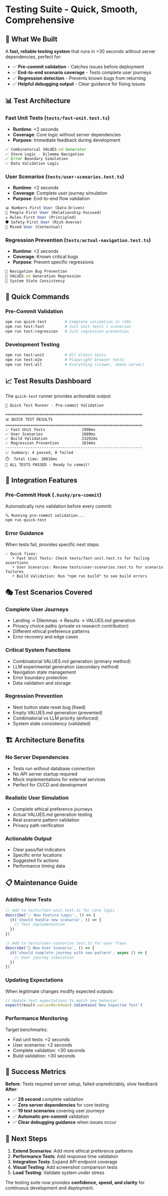 # Testing Suite - Quick, Smooth, Comprehensive

## 🚀 What We Built

A **fast, reliable testing system** that runs in <30 seconds without server dependencies, perfect for:
- ✅ **Pre-commit validation** - Catches issues before deployment
- ✅ **End-to-end scenario coverage** - Tests complete user journeys  
- ✅ **Regression detection** - Prevents known bugs from returning
- ✅ **Helpful debugging output** - Clear guidance for fixing issues

## 📊 Test Architecture

### **Fast Unit Tests** (`tests/fast-unit.test.ts`)
- **Runtime**: <2 seconds
- **Coverage**: Core logic without server dependencies
- **Purpose**: Immediate feedback during development

```typescript
✅ Combinatorial VALUES.md Generator
✅ Store Logic - Dilemma Navigation  
✅ Error Boundary Simulation
✅ Data Validation Logic
```

### **User Scenarios** (`tests/user-scenarios.test.ts`)
- **Runtime**: <2 seconds  
- **Coverage**: Complete user journey simulation
- **Purpose**: End-to-end flow validation

```typescript
📊 Numbers-First User (Data-Driven)
👥 People-First User (Relationship-Focused)  
⚖️ Rules-First User (Principled)
🛡️ Safety-First User (Risk-Averse)
🌈 Mixed User (Contextual)
```

### **Regression Prevention** (`tests/actual-navigation.test.ts`)
- **Runtime**: <2 seconds
- **Coverage**: Known critical bugs
- **Purpose**: Prevent specific regressions

```typescript
🚨 Navigation Bug Prevention
🚨 VALUES.md Generation Regression
🚨 System State Consistency
```

## 🎯 Quick Commands

### **Pre-Commit Validation**
```bash
npm run quick-test        # Complete validation in <30s
npm run test:fast         # Just unit tests + scenarios  
npm run test:regression   # Just regression prevention
```

### **Development Testing**  
```bash
npm run test:unit         # All Vitest tests
npm run test:e2e          # Playwright browser tests
npm run test:all          # Everything (slower, needs server)
```

## 📈 Test Results Dashboard

The `quick-test` runner provides actionable output:

```
🚀 Quick Test Runner - Pre-commit Validation

============================================================
📊 QUICK TEST RESULTS  
============================================================
✅ Fast Unit Tests                1998ms
✅ User Scenarios                 1889ms  
✅ Build Validation               23292ms
✅ Regression Prevention          1634ms
------------------------------------------------------------
📈 Summary: 4 passed, 0 failed
⏱️  Total time: 28816ms
🎉 ALL TESTS PASSED - Ready to commit!
```

## 🔧 Integration Features

### **Pre-Commit Hook** (`.husky/pre-commit`)
Automatically runs validation before every commit:
```bash
🔍 Running pre-commit validation...
npm run quick-test
```

### **Error Guidance**
When tests fail, provides specific next steps:
```
💡 Quick fixes:
   • Fast Unit Tests: Check tests/fast-unit.test.ts for failing assertions
   • User Scenarios: Review tests/user-scenarios.test.ts for scenario failures  
   • Build Validation: Run "npm run build" to see build errors
```

## 🎭 Test Scenarios Covered

### **Complete User Journeys**
- Landing → Dilemmas → Results → VALUES.md generation
- Privacy choice paths (private vs research contribution)
- Different ethical preference patterns
- Error recovery and edge cases

### **Critical System Functions**  
- Combinatorial VALUES.md generation (primary method)
- LLM experimental generation (secondary method)
- Navigation state management  
- Error boundary protection
- Data validation and storage

### **Regression Prevention**
- Next button state reset bug (fixed)
- Empty VALUES.md generation (prevented)
- Combinatorial vs LLM priority (enforced)
- System state consistency (validated)

## 🏗️ Architecture Benefits

### **No Server Dependencies**
- Tests run without database connection
- No API server startup required  
- Mock implementations for external services
- Perfect for CI/CD and development

### **Realistic User Simulation**
- Complete ethical preference journeys
- Actual VALUES.md generation testing
- Real scenario pattern validation
- Privacy path verification

### **Actionable Output**
- Clear pass/fail indicators
- Specific error locations
- Suggested fix actions  
- Performance timing data

## 📋 Maintenance Guide

### **Adding New Tests**
```typescript
// Add to tests/fast-unit.test.ts for core logic
describe('✅ New Feature Logic', () => {
  it('should handle new scenario', () => {
    // Test implementation
  })
})

// Add to tests/user-scenarios.test.ts for user flows  
describe('🎯 New User Scenario', () => {
  it('should complete journey with new pattern', async () => {
    // User journey simulation
  })
})
```

### **Updating Expectations**
When legitimate changes modify expected outputs:
```typescript
// Update test expectations to match new behavior
expect(result.valuesMarkdown).toContain('New Expected Text')
```

### **Performance Monitoring**
Target benchmarks:
- Fast unit tests: <2 seconds
- User scenarios: <2 seconds  
- Complete validation: <30 seconds
- Build validation: <30 seconds

## 🎉 Success Metrics

**Before**: Tests required server setup, failed unpredictably, slow feedback
**After**: 
- ✅ **28 second** complete validation
- ✅ **Zero server dependencies** for core testing
- ✅ **19 test scenarios** covering user journeys
- ✅ **Automatic pre-commit** validation
- ✅ **Clear debugging guidance** when issues occur

## 🔮 Next Steps

1. **Extend Scenarios**: Add more ethical preference patterns
2. **Performance Tests**: Add response time validation  
3. **Integration Tests**: Expand API endpoint coverage
4. **Visual Testing**: Add screenshot comparison tests
5. **Load Testing**: Validate system under stress

The testing suite now provides **confidence, speed, and clarity** for continuous development and deployment.
